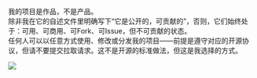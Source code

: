 我的项目是作品，不是产品。  
除非我在它的自述文件里明确写下“它是公开的，可贡献的”，否则，它们始终处于：可用、可商用、可Fork、可Issue，但不可贡献的状态。  
任何人可以以任意方式使用、修改或分发我的项目——前提是遵守对应的开源协议，但请不要提交拉取请求。这不是开源的标准做法，但这是我选择的方式。

<img src="https://skillicons.dev/icons?i=html,css,js,c,php,nginx,python,golang&theme=dark"/>